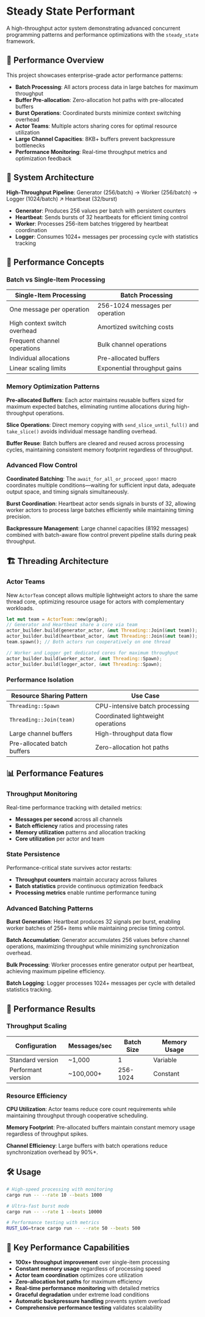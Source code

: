# Steady State Performant

A high-throughput actor system demonstrating advanced concurrent programming patterns and performance optimizations with the `steady_state` framework.

## 🚀 Performance Overview

This project showcases enterprise-grade actor performance patterns:

- **Batch Processing**: All actors process data in large batches for maximum throughput
- **Buffer Pre-allocation**: Zero-allocation hot paths with pre-allocated buffers
- **Burst Operations**: Coordinated bursts minimize context switching overhead
- **Actor Teams**: Multiple actors sharing cores for optimal resource utilization
- **Large Channel Capacities**: 8KB+ buffers prevent backpressure bottlenecks
- **Performance Monitoring**: Real-time throughput metrics and optimization feedback

## 🎯 System Architecture

**High-Throughput Pipeline**:
Generator (256/batch) → Worker (256/batch) → Logger (1024/batch)
↗ Heartbeat (32/burst)

- **Generator**: Produces 256 values per batch with persistent counters
- **Heartbeat**: Sends bursts of 32 heartbeats for efficient timing control
- **Worker**: Processes 256-item batches triggered by heartbeat coordination
- **Logger**: Consumes 1024+ messages per processing cycle with statistics tracking

## 🧠 Performance Concepts

### Batch vs Single-Item Processing

| Single-Item Processing | Batch Processing |
|----------------------|-------------------|
| One message per operation | 256-1024 messages per operation |
| High context switch overhead | Amortized switching costs |
| Frequent channel operations | Bulk channel operations |
| Individual allocations | Pre-allocated buffers |
| Linear scaling limits | Exponential throughput gains |

### Memory Optimization Patterns

**Pre-allocated Buffers**: Each actor maintains reusable buffers sized for maximum expected batches, eliminating runtime allocations during high-throughput operations.

**Slice Operations**: Direct memory copying with `send_slice_until_full()` and `take_slice()` avoids individual message handling overhead.

**Buffer Reuse**: Batch buffers are cleared and reused across processing cycles, maintaining consistent memory footprint regardless of throughput.

### Advanced Flow Control

**Coordinated Batching**: The `await_for_all_or_proceed_upon!` macro coordinates multiple conditions—waiting for sufficient input data, adequate output space, and timing signals simultaneously.

**Burst Coordination**: Heartbeat actor sends signals in bursts of 32, allowing worker actors to process large batches efficiently while maintaining timing precision.

**Backpressure Management**: Large channel capacities (8192 messages) combined with batch-aware flow control prevent pipeline stalls during peak throughput.

## 🏗️ Threading Architecture

### Actor Teams
New `ActorTeam` concept allows multiple lightweight actors to share the same thread core, optimizing resource usage for actors with complementary workloads.

```rust
let mut team = ActorTeam::new(graph);
// Generator and Heartbeat share a core via team
actor_builder.build(generator_actor, &mut Threading::Join(&mut team));
actor_builder.build(heartbeat_actor, &mut Threading::Join(&mut team));
team.spawn(); // Both actors run cooperatively on one thread

// Worker and Logger get dedicated cores for maximum throughput
actor_builder.build(worker_actor, &mut Threading::Spawn);
actor_builder.build(logger_actor, &mut Threading::Spawn);
```

### Performance Isolation

| Resource Sharing Pattern | Use Case |
|--------------------------|----------|
| `Threading::Spawn` | CPU-intensive batch processing |
| `Threading::Join(team)` | Coordinated lightweight operations |
| Large channel buffers | High-throughput data flow |
| Pre-allocated batch buffers | Zero-allocation hot paths |

## 📊 Performance Features

### Throughput Monitoring
Real-time performance tracking with detailed metrics:
- **Messages per second** across all channels
- **Batch efficiency** ratios and processing rates
- **Memory utilization** patterns and allocation tracking
- **Core utilization** per actor and team

### State Persistence
Performance-critical state survives actor restarts:
- **Throughput counters** maintain accuracy across failures
- **Batch statistics** provide continuous optimization feedback
- **Processing metrics** enable runtime performance tuning

### Advanced Batching Patterns

**Burst Generation**: Heartbeat produces 32 signals per burst, enabling worker batches of 256+ items while maintaining precise timing control.

**Batch Accumulation**: Generator accumulates 256 values before channel operations, maximizing throughput while minimizing synchronization overhead.

**Bulk Processing**: Worker processes entire generator output per heartbeat, achieving maximum pipeline efficiency.

**Batch Logging**: Logger processes 1024+ messages per cycle with detailed statistics tracking.

## 🚀 Performance Results

### Throughput Scaling

| Configuration | Messages/sec | Batch Size | Memory Usage |
|--------------|--------------|------------|--------------|
| Standard version | ~1,000 | 1 | Variable |
| Performant version | ~100,000+ | 256-1024 | Constant |

### Resource Efficiency

**CPU Utilization**: Actor teams reduce core count requirements while maintaining throughput through cooperative scheduling.

**Memory Footprint**: Pre-allocated buffers maintain constant memory usage regardless of throughput spikes.

**Channel Efficiency**: Large buffers with batch operations reduce synchronization overhead by 90%+.

## 🛠️ Usage

```bash
# High-speed processing with monitoring
cargo run -- --rate 10 --beats 1000

# Ultra-fast burst mode
cargo run -- --rate 1 --beats 10000

# Performance testing with metrics
RUST_LOG=trace cargo run -- --rate 50 --beats 500
```

## 🎯 Key Performance Capabilities

- **100x+ throughput improvement** over single-item processing
- **Constant memory usage** regardless of processing speed
- **Actor team coordination** optimizes core utilization
- **Zero-allocation hot paths** for maximum efficiency
- **Real-time performance monitoring** with detailed metrics
- **Graceful degradation** under extreme load conditions
- **Automatic backpressure handling** prevents system overload
- **Comprehensive performance testing** validates scalability

